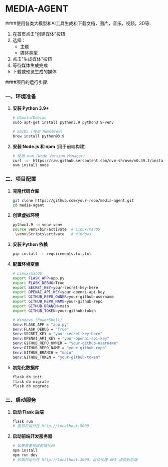 # MEDIA-AGENT
####使用各类大模型和AI工具生成和下载文档，图片，音乐，视频，3D等:
1. 在首页点击"创建媒体"按钮
2. 选择：
   - 主题
   - 媒体类型
3. 点击"生成媒体"按钮
4. 等待媒体生成完成
5. 下载或预览生成的媒体

####项目的运行步骤:

### **一、环境准备**
1. **安装 Python 3.9+**
   ```bash
   # Ubuntu/Debian
   sudo apt-get install python3.9 python3.9-venv

   # macOS (使用 Homebrew)
   brew install python@3.9
   ```

2. **安装 Node.js 和 npm** (用于前端构建)
   ```bash
   # 使用 nvm (Node Version Manager)
   curl -o- https://raw.githubusercontent.com/nvm-sh/nvm/v0.39.3/install.sh | bash
   nvm install node
   ```

### **二、项目配置**
1. **克隆代码仓库**
   ```bash
   git clone https://github.com/your-repo/media-agent.git
   cd media-agent
   ```

2. **创建虚拟环境**
   ```bash
   python3.9 -m venv venv
   source venv/bin/activate  # Linux/macOS
   .\venv\Scripts\activate   # Windows
   ```

3. **安装 Python 依赖**
   ```bash
   pip install -r requirements.txt.txt
   ```

4. **配置环境变量**
   ```bash
   # Linux/macOS
   export FLASK_APP=app.py
   export FLASK_DEBUG=True
   export SECRET_KEY=your-secret-key-here
   export OPENAI_API_KEY=your-openai-api-key
   export GITHUB_REPO_OWNER=your-github-username
   export GITHUB_REPO_NAME=your-github-repo
   export GITHUB_BRANCH=main
   export GITHUB_TOKEN=your-github-token

   # Windows (PowerShell)
   $env:FLASK_APP = "app.py"
   $env:FLASK_DEBUG = "True"
   $env:SECRET_KEY = "your-secret-key-here"
   $env:OPENAI_API_KEY = "your-openai-api-key"
   $env:GITHUB_REPO_OWNER = "your-github-username"
   $env:GITHUB_REPO_NAME = "your-github-repo"
   $env:GITHUB_BRANCH = "main"
   $env:GITHUB_TOKEN = "your-github-token"
   ```

5. **初始化数据库**
   ```bash
   flask db init
   flask db migrate
   flask db upgrade
   ```


### **三、启动服务**
1. **启动 Flask 后端**
   ```bash
   flask run
   # 服务将运行在 http://localhost:5000
   ```

2. **启动前端开发服务器** 
   ```bash
   # 如果需要修改前端代码
   npm install
   npm run dev
   # 前端将运行在 http://localhost:3000，自动代理 API 请求到后端

